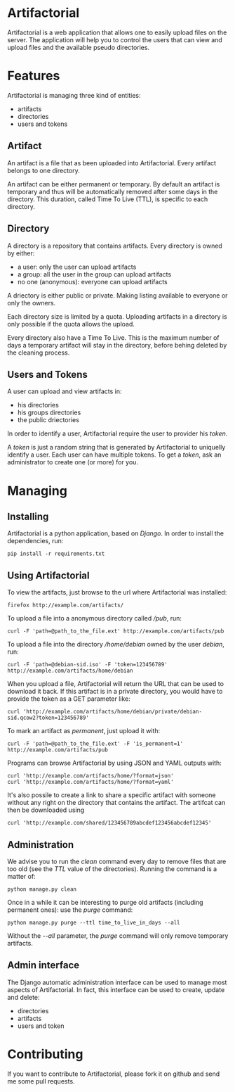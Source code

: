 Artifactorial
=============

Artifactorial is a web application that allows one to easily upload files on
the server. The application will help you to control the users that can view
and upload files and the available pseudo directories.


Features
========

Artifactorial is managing three kind of entities:

 * artifacts
 * directories
 * users and tokens


Artifact
--------

An artifact is a file that as been uploaded into Artifactorial. Every artifact
belongs to one directory.

An artifact can be either permanent or temporary. By default an artifact is
temporary and thus will be automatically removed after some days in the
directory. This duration, called Time To Live (TTL), is specific to each
directory.

Directory
---------

A directory is a repository that contains artifacts. Every directory is owned by either:

 * a user: only the user can upload artifacts
 * a group: all the user in the group can upload artifacts
 * no one (anonymous): everyone can upload artifacts

A driectory is either public or private. Making listing available to everyone
or only the owners.

Each directory size is limited by a quota. Uploading artifacts in a directory
is only possible if the quota allows the upload.

Every directory also have a Time To Live. This is the maximum number of days a
temporary artifact will stay in the directory, before behing deleted by the
cleaning process.


Users and Tokens
----------------

A user can upload and view artifacts in:

 * his directories
 * his groups directories
 * the public driectories

In order to identify a user, Artifactorial require the user to provider his
*token*.

A *token* is just a random string that is generated by Artifactorial to
uniquelly identify a user. Each user can have multiple tokens.
To get a *token*, ask an administrator to create one (or more) for you.


Managing
========

Installing
----------

Artifactorial is a python application, based on *Django*. In order to install the dependencies, run:

    pip install -r requirements.txt


Using Artifactorial
-------------------

To view the artifacts, just browse to the url where Artifactorial was installed:

    firefox http://example.com/artifacts/

To upload a file into a anonymous directory called */pub*, run:

    curl -F 'path=@path_to_the_file.ext' http://example.com/artifacts/pub

To upload a file into the directory */home/debian* owned by the user *debian*, run:

    curl -F 'path=@debian-sid.iso' -F 'token=123456789' http://example.com/artifacts/home/debian

When you upload a file, Artifactorial will return the URL that can be used to
download it back. If this artifact is in a private directory, you would have to
provide the token as a GET parameter like:

    curl 'http://example.com/artifacts/home/debian/private/debian-sid.qcow2?token=123456789'

To mark an artifact as *permanent*, just upload it with:

    curl -F 'path=@path_to_the_file.ext' -F 'is_permanent=1' http://example.com/artifacts/pub

Programs can browse Artifactorial by using JSON and YAML outputs with:

    curl 'http://example.com/artifacts/home/?format=json'
    curl 'http://example.com/artifacts/home/?format=yaml'

It's also possile to create a link to share a specific artifact with someone
without any right on the directory that contains the artifact.
The artifcat can then be downloaded using

    curl 'http://example.com/shared/123456789abcdef123456abcdef12345'

Administration
--------------

We advise you to run the *clean* command every day to remove files that are too
old (see the *TTL* value of the directories).
Running the command is a matter of:

    python manage.py clean

Once in a while it can be interesting to purge old artifacts (including
permanent ones): use the *purge* command:

    python manage.py purge --ttl time_to_live_in_days --all

Without the *--all* parameter, the *purge* command will only remove temporary
artifacts.


Admin interface
---------------
The Django automatic administration interface can be used to manage most
aspects of Artifactorial. In fact, this interface can be used to create, update
and delete:

 * directories
 * artifacts
 * users and token


Contributing
============

If you want to contribute to Artifactorial, please fork it on github and send
me some pull requests.
